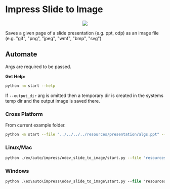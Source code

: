 # Impress Slide to Image

<p align="center">
    <img src="https://user-images.githubusercontent.com/4193389/198423388-f8845bec-781a-42ef-b8cf-20bb13b9cb43.png">
</p>

Saves a given page of a slide presentation (e.g. ppt, odp) as an image file (e.g. "gif", "png", "jpeg", "wmf", "bmp", "svg")

## Automate

Args are required to be passed.

**Get Help:**

```sh
python -m start --help
```

If `--output_dir` arg is omitted then a temporary dir is created in the systems temp dir and the output image is saved there.

### Cross Platform

From current example folder.

```sh
python -m start --file "../../../../resources/presentation/algs.ppt" --out_fmt "jpeg" --idx 0
```

### Linux/Mac

```sh
python ./ex/auto/impress/odev_slide_to_image/start.py --file "resources/presentation/algs.ppt" --out_fmt "jpeg" --idx 0
```

### Windows

```ps
python .\ex\auto\impress\odev_slide_to_image\start.py --file "resources/presentation/algs.ppt" --out_fmt "jpeg" --idx 0
```
